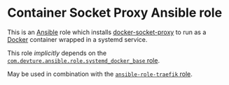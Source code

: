 <!--
SPDX-FileCopyrightText: 2023 - 2025 Slavi Pantaleev

SPDX-License-Identifier: AGPL-3.0-or-later
-->

# Container Socket Proxy Ansible role

This is an [Ansible](https://www.ansible.com/) role which installs [docker-socket-proxy](https://github.com/Tecnativa/docker-socket-proxy) to run as a [Docker](https://www.docker.com/) container wrapped in a systemd service.

This role *implicitly* depends on the [`com.devture.ansible.role.systemd_docker_base` role](https://github.com/devture/com.devture.ansible.role.systemd_docker_base).

May be used in combination with the [`ansible-role-traefik` role](https://github.com/mother-of-all-self-hosting/ansible-role-traefik).
